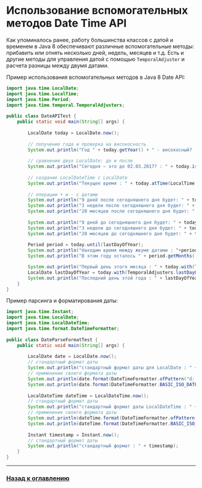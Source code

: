 # Использование вспомогательных методов Date Time API

Как упоминалось ранее, работу большинства классов с датой и временем в Java 8 обеспечивают различные вспомогательные методы:
прибавить или отнять несколько дней, недель, месяцев и т.д.
Есть и другие методы для управления датой с помощью `TemporalAdjuster` и расчета разницы между двумя датами.

Пример использования вспомогательных методов в Java 8 Date API:

```java
import java.time.LocalDate;
import java.time.LocalTime;
import java.time.Period;
import java.time.temporal.TemporalAdjusters;
 
public class DateAPITest {
    public static void main(String[] args) {
 
        LocalDate today = LocalDate.now();
 
        // получение года и проверка на високосность
        System.out.println("Год " + today.getYear() + " - високосный? : " + today.isLeapYear());
 
        // сравнение двух LocalDate: до и после
        System.out.println("Сегодня — это до 02.03.2017? : " + today.isBefore(LocalDate.of(2017,3,2)));
 
        // создание LocalDateTime с LocalDate
        System.out.println("Текущее время : " + today.atTime(LocalTime.now()));
 
        // операции + и - с датами
        System.out.println("9 дней после сегодняшнего дня будет: " + today.plusDays(9));
        System.out.println("3 недели после сегодняшнего дня будет: " + today.plusWeeks(3));
        System.out.println("20 месяцев после сегодняшнего дня будет: " + today.plusMonths(20));
 
        System.out.println("9 дней до сегодняшнего дня будет: " + today.minusDays(9));
        System.out.println("3 недели до сегодняшнего дня будет: " + today.minusWeeks(3));
        System.out.println("20 месяцев до сегодняшнего дня будет: " + today.minusMonths(20));
 
        Period period = today.until(lastDayOfYear);
        System.out.println("Находим время между жвумя датами : "+period);
        System.out.println("В этом году осталось " + period.getMonths() + " месяц(ев)");

        System.out.println("Первый день этого месяца : " + today.with(TemporalAdjusters.firstDayOfMonth()));
        LocalDate lastDayOfYear = today.with(TemporalAdjusters.lastDayOfYear());
        System.out.println("Последний день этой года : " + lastDayOfYear);
    }
}
```

Пример парсинга и форматирования даты:

```java
import java.time.Instant;
import java.time.LocalDate;
import java.time.LocalDateTime;
import java.time.format.DateTimeFormatter;
 
public class DateParseFormatTest {
    public static void main(String[] args) {
 
        LocalDate date = LocalDate.now();
        // стандартный формат даты
        System.out.println("стандартный формат даты для LocalDate : " + date);
        // применение своего формата даты
        System.out.println(date.format(DateTimeFormatter.ofPattern("d::MMM::uuuu")));
        System.out.println(date.format(DateTimeFormatter.BASIC_ISO_DATE));
        
        LocalDateTime dateTime = LocalDateTime.now();
        // стандартный формат даты
        System.out.println("стандартный формат даты LocalDateTime : " + dateTime);
        // применение своего формата даты
        System.out.println(dateTime.format(DateTimeFormatter.ofPattern("d::MMM::uuuu HH::mm::ss")));
        System.out.println(dateTime.format(DateTimeFormatter.BASIC_ISO_DATE));
 
        Instant timestamp = Instant.now();
        // стандартный формат даты
        System.out.println("стандартный формат : " + timestamp);
    }
}
```

---

### [Назад к оглавлению](./README.md)